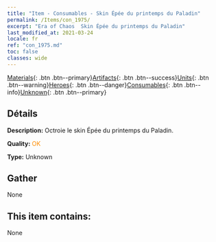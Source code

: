 ```yaml
---
title: "Item - Consumables - Skin Épée du printemps du Paladin"
permalink: /Items/con_1975/
excerpt: "Era of Chaos  Skin Épée du printemps du Paladin"
last_modified_at: 2021-03-24
locale: fr
ref: "con_1975.md"
toc: false
classes: wide
---
```

 [Materials](/fr/Items/){: .btn .btn--primary}[Artifacts](/fr/Items/Artifacts/){: .btn .btn--success}[Units](/fr/Items/Units/){: .btn .btn--warning}[Heroes](/fr/Items/Heroes/){: .btn .btn--danger}[Consumables](/fr/Items/Consumables/){: .btn .btn--info}[Unknown](/fr/Items/Unknown/){: .btn .btn--primary}

## Détails
 **Description:** Octroie le skin Épée du printemps du Paladin.

 **Quality:** <span style="color: #FF8C00">OK</span>

 **Type:** Unknown

## Gather

  None

## This item contains:

  None

